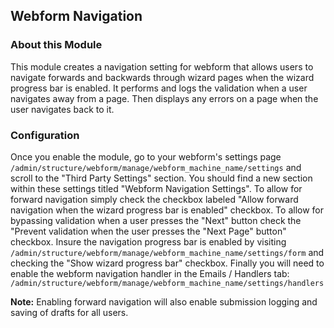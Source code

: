 Webform Navigation
---------------

### About this Module

This module creates a navigation setting for webform that allows users to navigate forwards and backwards through wizard
pages when the wizard progress bar is enabled. It performs and logs the validation when a user navigates away from a page.
Then displays any errors on a page when the user navigates back to it.

### Configuration

Once you enable the module, go to your webform's settings page `/admin/structure/webform/manage/webform_machine_name/settings`
and scroll to the "Third Party Settings" section. You should find a new section within these settings titled
"Webform Navigation Settings". To allow for forward navigation simply check the checkbox labeled "Allow forward
navigation when the wizard progress bar is enabled" checkbox. To allow for bypassing validation when a user presses the
"Next" button check the "Prevent validation when the user presses the "Next Page" button" checkbox. Insure the
navigation progress bar is enabled by visiting `/admin/structure/webform/manage/webform_machine_name/settings/form` and
checking the "Show wizard progress bar" checkbox. Finally you will need to enable the webform navigation handler in the
Emails / Handlers tab: `/admin/structure/webform/manage/webform_machine_name/settings/handlers`

**Note:** Enabling forward navigation will also enable submission logging and saving of drafts for all users.
